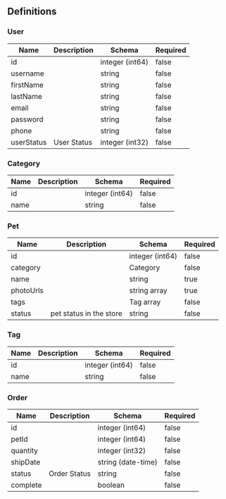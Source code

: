 ## Definitions
### User
|Name|Description|Schema|Required|
|----|----|----|----|
|id||integer (int64)|false|
|username||string|false|
|firstName||string|false|
|lastName||string|false|
|email||string|false|
|password||string|false|
|phone||string|false|
|userStatus|User Status|integer (int32)|false|


### Category
|Name|Description|Schema|Required|
|----|----|----|----|
|id||integer (int64)|false|
|name||string|false|


### Pet
|Name|Description|Schema|Required|
|----|----|----|----|
|id||integer (int64)|false|
|category||Category|false|
|name||string|true|
|photoUrls||string array|true|
|tags||Tag array|false|
|status|pet status in the store|string|false|


### Tag
|Name|Description|Schema|Required|
|----|----|----|----|
|id||integer (int64)|false|
|name||string|false|


### Order
|Name|Description|Schema|Required|
|----|----|----|----|
|id||integer (int64)|false|
|petId||integer (int64)|false|
|quantity||integer (int32)|false|
|shipDate||string (date-time)|false|
|status|Order Status|string|false|
|complete||boolean|false|


